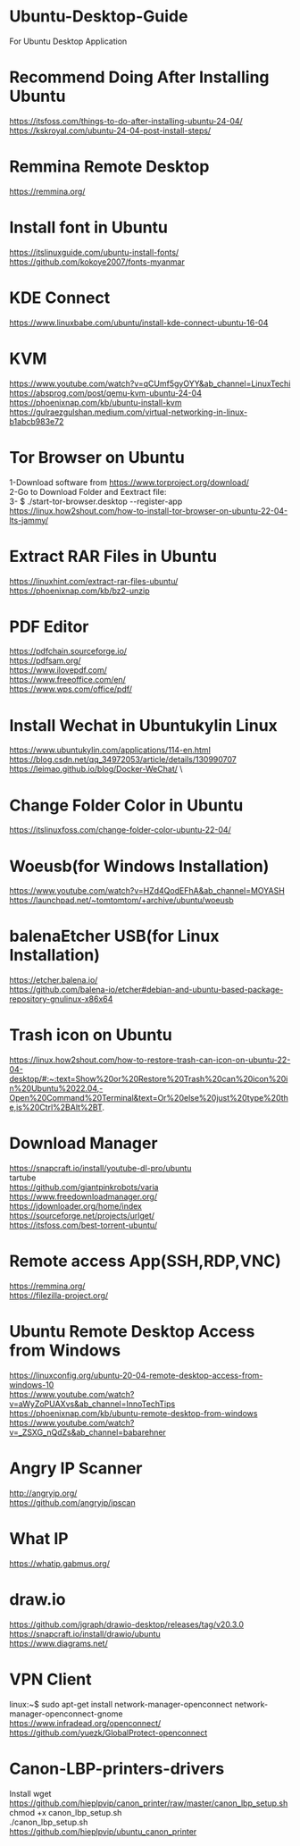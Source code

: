# Ubuntu-Desktop-Guide
For Ubuntu Desktop Application

# Recommend Doing After Installing Ubuntu
https://itsfoss.com/things-to-do-after-installing-ubuntu-24-04/ \
https://kskroyal.com/ubuntu-24-04-post-install-steps/

# Remmina Remote Desktop
https://remmina.org/

# Install font in Ubuntu
https://itslinuxguide.com/ubuntu-install-fonts/ \
https://github.com/kokoye2007/fonts-myanmar

# KDE Connect
https://www.linuxbabe.com/ubuntu/install-kde-connect-ubuntu-16-04

# KVM
https://www.youtube.com/watch?v=qCUmf5gyOYY&ab_channel=LinuxTechi \
https://absprog.com/post/qemu-kvm-ubuntu-24-04 \
https://phoenixnap.com/kb/ubuntu-install-kvm \
https://gulraezgulshan.medium.com/virtual-networking-in-linux-b1abcb983e72

# Tor Browser on Ubuntu
1-Download software from https://www.torproject.org/download/ \
2-Go to Download Folder and Eextract file: \
3- $ ./start-tor-browser.desktop --register-app \
https://linux.how2shout.com/how-to-install-tor-browser-on-ubuntu-22-04-lts-jammy/

# Extract RAR Files in Ubuntu
https://linuxhint.com/extract-rar-files-ubuntu/ \
https://phoenixnap.com/kb/bz2-unzip

# PDF Editor
https://pdfchain.sourceforge.io/ \
https://pdfsam.org/ \
https://www.ilovepdf.com/ \
https://www.freeoffice.com/en/ \
https://www.wps.com/office/pdf/

# Install Wechat in Ubuntukylin Linux
https://www.ubuntukylin.com/applications/114-en.html \
https://blog.csdn.net/qq_34972053/article/details/130990707 \
https://leimao.github.io/blog/Docker-WeChat/ \

# Change Folder Color in Ubuntu
https://itslinuxfoss.com/change-folder-color-ubuntu-22-04/

# Woeusb(for Windows Installation)
https://www.youtube.com/watch?v=HZd4QodEFhA&ab_channel=MOYASH \
https://launchpad.net/~tomtomtom/+archive/ubuntu/woeusb

# balenaEtcher USB(for Linux Installation)
https://etcher.balena.io/ \
https://github.com/balena-io/etcher#debian-and-ubuntu-based-package-repository-gnulinux-x86x64

# Trash icon on Ubuntu
https://linux.how2shout.com/how-to-restore-trash-can-icon-on-ubuntu-22-04-desktop/#:~:text=Show%20or%20Restore%20Trash%20can%20icon%20in%20Ubuntu%2022.04,-Open%20Command%20Terminal&text=Or%20else%20just%20type%20the,is%20Ctrl%2BAlt%2BT.

# Download Manager
https://snapcraft.io/install/youtube-dl-pro/ubuntu \
tartube \
https://github.com/giantpinkrobots/varia \
https://www.freedownloadmanager.org/ \
https://jdownloader.org/home/index \
https://sourceforge.net/projects/urlget/ \
https://itsfoss.com/best-torrent-ubuntu/

# Remote access App(SSH,RDP,VNC)
https://remmina.org/ \
https://filezilla-project.org/

# Ubuntu Remote Desktop Access from Windows
https://linuxconfig.org/ubuntu-20-04-remote-desktop-access-from-windows-10 \
https://www.youtube.com/watch?v=aWyZoPUAXvs&ab_channel=InnoTechTips \
https://phoenixnap.com/kb/ubuntu-remote-desktop-from-windows \
https://www.youtube.com/watch?v=_ZSXG_nQdZs&ab_channel=babarehner

# Angry IP Scanner
http://angryip.org/ \
https://github.com/angryip/ipscan

# What IP
https://whatip.gabmus.org/

# draw.io
https://github.com/jgraph/drawio-desktop/releases/tag/v20.3.0 \
https://snapcraft.io/install/drawio/ubuntu \
https://www.diagrams.net/

# VPN Client
linux:~$ sudo apt-get install network-manager-openconnect network-manager-openconnect-gnome \
https://www.infradead.org/openconnect/ \
https://github.com/yuezk/GlobalProtect-openconnect

# Canon-LBP-printers-drivers
Install wget https://github.com/hieplpvip/canon_printer/raw/master/canon_lbp_setup.sh \
chmod +x canon_lbp_setup.sh \
./canon_lbp_setup.sh \
https://github.com/hieplpvip/ubuntu_canon_printer
